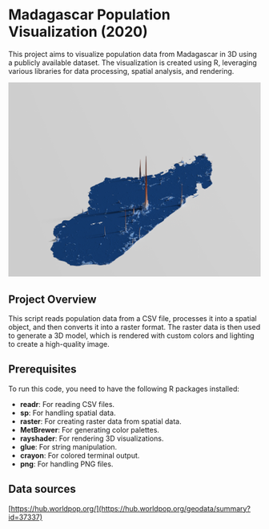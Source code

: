 # Madagascar Population Visualization (2020)

This project aims to visualize population data from Madagascar in 3D using a publicly available dataset. The visualization is created using R, leveraging various libraries for data processing, spatial analysis, and rendering.

![Madagascar Population Visualization](madagascar_population_2020.png)
## Project Overview

This script reads population data from a CSV file, processes it into a spatial object, and then converts it into a raster format. The raster data is then used to generate a 3D model, which is rendered with custom colors and lighting to create a high-quality image.

## Prerequisites

To run this code, you need to have the following R packages installed:

- **readr**: For reading CSV files.
- **sp**: For handling spatial data.
- **raster**: For creating raster data from spatial data.
- **MetBrewer**: For generating color palettes.
- **rayshader**: For rendering 3D visualizations.
- **glue**: For string manipulation.
- **crayon**: For colored terminal output.
- **png**: For handling PNG files.

## Data sources
[https://hub.worldpop.org/](https://hub.worldpop.org/geodata/summary?id=37337)
